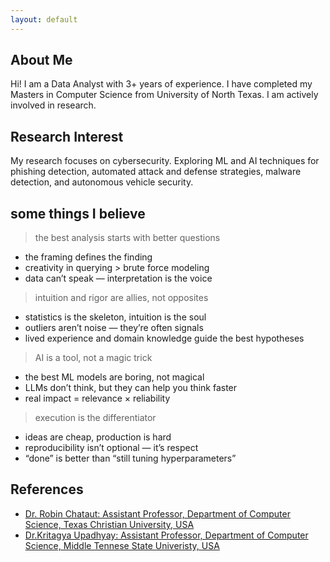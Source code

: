 ```yaml
---
layout: default
---
```


## About Me



Hi! I am a Data Analyst with 3+ years of experience. I have completed my Masters in Computer Science from University of North Texas. I am actively involved in research.

## Research Interest

My research focuses on cybersecurity. Exploring ML and AI techniques for phishing detection, automated attack and defense strategies, malware detection, and autonomous vehicle security.

## some things I believe
> the best analysis starts with better questions
  * the framing defines the finding
  * creativity in querying > brute force modeling
  * data can’t speak — interpretation is the voice
> intuition and rigor are allies, not opposites
  * statistics is the skeleton, intuition is the soul
  * outliers aren’t noise — they’re often signals
  * lived experience and domain knowledge guide the best hypotheses
> AI is a tool, not a magic trick
  * the best ML models are boring, not magical
  * LLMs don’t think, but they can help you think faster
  * real impact = relevance × reliability
> execution is the differentiator
  * ideas are cheap, production is hard
  * reproducibility isn’t optional — it’s respect
  * “done” is better than “still tuning hyperparameters”





## References

* [Dr. Robin Chataut: Assistant Professor, Department of Computer Science, Texas Christian University, USA](https://www.robinchataut.com/index.html)
* [Dr.Kritagya Upadhyay: Assistant Professor, Department of Computer Science, Middle Tennese State Univeristy, USA](https://kritagya93.github.io/)
